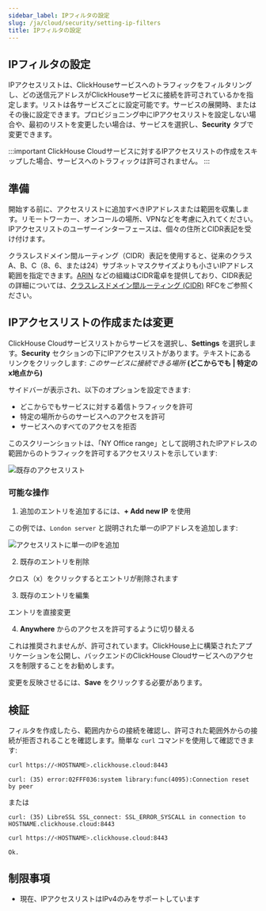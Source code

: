 ```yaml
---
sidebar_label: IPフィルタの設定
slug: /ja/cloud/security/setting-ip-filters
title: IPフィルタの設定
---
```


## IPフィルタの設定

IPアクセスリストは、ClickHouseサービスへのトラフィックをフィルタリングし、どの送信元アドレスがClickHouseサービスに接続を許可されているかを指定します。リストは各サービスごとに設定可能です。サービスの展開時、またはその後に設定できます。プロビジョニング中にIPアクセスリストを設定しない場合や、最初のリストを変更したい場合は、サービスを選択し、**Security** タブで変更できます。

:::important
ClickHouse Cloudサービスに対するIPアクセスリストの作成をスキップした場合、サービスへのトラフィックは許可されません。
:::

## 準備

開始する前に、アクセスリストに追加すべきIPアドレスまたは範囲を収集します。リモートワーカー、オンコールの場所、VPNなどを考慮に入れてください。IPアクセスリストのユーザーインターフェースは、個々の住所とCIDR表記を受け付けます。

クラスレスドメイン間ルーティング（CIDR）表記を使用すると、従来のクラスA、B、C（8、6、または24）サブネットマスクサイズよりも小さいIPアドレス範囲を指定できます。[ARIN](https://account.arin.net/public/cidrCalculator) などの組織はCIDR電卓を提供しており、CIDR表記の詳細については、[クラスレスドメイン間ルーティング (CIDR)](https://www.rfc-editor.org/rfc/rfc4632.html) RFCをご参照ください。

## IPアクセスリストの作成または変更

ClickHouse Cloudサービスリストからサービスを選択し、**Settings** を選択します。**Security** セクションの下にIPアクセスリストがあります。テキストにあるリンクをクリックします: *このサービスに接続できる場所* **(どこからでも | 特定のx地点から)**

サイドバーが表示され、以下のオプションを設定できます:

- どこからでもサービスに対する着信トラフィックを許可
- 特定の場所からのサービスへのアクセスを許可
- サービスへのすべてのアクセスを拒否

このスクリーンショットは、「NY Office range」として説明されたIPアドレスの範囲からのトラフィックを許可するアクセスリストを示しています:

  ![既存のアクセスリスト](@site/docs/ja/cloud/security/images/ip-filtering-after-provisioning.png)

### 可能な操作

1. 追加のエントリを追加するには、**+ Add new IP** を使用

  この例では、`London server` と説明された単一のIPアドレスを追加します:

  ![アクセスリストに単一のIPを追加](@site/docs/ja/cloud/security/images/ip-filter-add-single-ip.png)

2. 既存のエントリを削除

  クロス（x）をクリックするとエントリが削除されます

3. 既存のエントリを編集

  エントリを直接変更

4. **Anywhere** からのアクセスを許可するように切り替える

  これは推奨されませんが、許可されています。ClickHouse上に構築されたアプリケーションを公開し、バックエンドのClickHouse Cloudサービスへのアクセスを制限することをお勧めします。

変更を反映させるには、**Save** をクリックする必要があります。

## 検証

フィルタを作成したら、範囲内からの接続を確認し、許可された範囲外からの接続が拒否されることを確認します。簡単な `curl` コマンドを使用して確認できます:
```bash title="許可リスト外からの接続試行が拒否される"
curl https://<HOSTNAME>.clickhouse.cloud:8443
```
```response
curl: (35) error:02FFF036:system library:func(4095):Connection reset by peer
```
または
```response
curl: (35) LibreSSL SSL_connect: SSL_ERROR_SYSCALL in connection to HOSTNAME.clickhouse.cloud:8443
```

```bash title="許可リスト内からの接続試行が許可される"
curl https://<HOSTNAME>.clickhouse.cloud:8443
```
```response
Ok.
```

## 制限事項

- 現在、IPアクセスリストはIPv4のみをサポートしています


